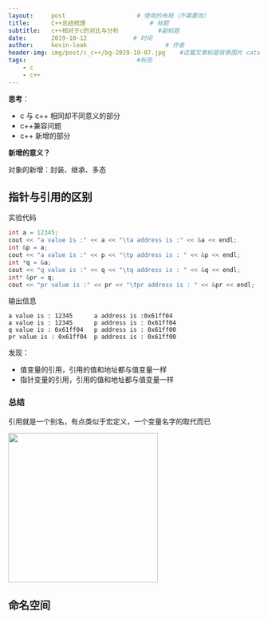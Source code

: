 ```yaml
---
layout:     post                    # 使用的布局（不需要改）
title:      C++总结梳理                  # 标题 
subtitle:   c++相对于c的对比与分析           #副标题
date:       2019-10-12             # 时间
author:     kevin-leak                      # 作者
header-img: img/post/c_c++/bg-2019-10-07.jpg    #这篇文章标题背景图片 catalog: true                       # 是否归档
tags:                               #标签
    - c
    - c++
---
```

**思考**：

- c 与 c++ 相同却不同意义的部分
- c++兼容问题
- c++ 新增的部分

**新增的意义？**

对象的新增：封装、继承、多态



指针与引用的区别
----------------

实验代码

```c++
int a = 12345;
cout << "a value is :" << a << "\ta address is :" << &a << endl;
int &p = a;
cout << "a value is :" << p << "\tp address is : " << &p << endl;
int *q = &a;
cout << "q value is :" << q << "\tq address is : " << &q << endl;
int* &pr = q;
cout << "pr value is :" << pr << "\tpr address is : " << &pr << endl;
```

输出信息

```
a value is : 12345      a address is :0x61ff04
a value is : 12345      p address is : 0x61ff04
q value is : 0x61ff04   p address is : 0x61ff00
pr value is : 0x61ff04  p address is : 0x61ff00
```

发现：

- 值变量的引用，引用的值和地址都与值变量一样
- 指针变量的引用，引用的值和地址都与值变量一样

### 总结

引用就是一个别名，有点类似于宏定义，一个变量名字的取代而已

<img src="https://www.crabglory.club/mind/reference_point.png" height="300px"/>

命名空间
--------

